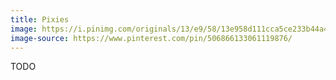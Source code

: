 ```yaml
---
title: Pixies
image: https://i.pinimg.com/originals/13/e9/58/13e958d111cca5ce233b44a4507c8236.jpg
image-source: https://www.pinterest.com/pin/506866133061119876/
---
```


TODO
